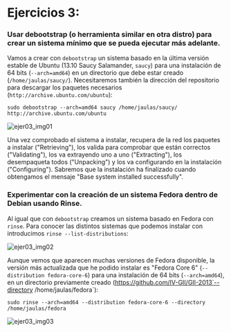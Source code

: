 # Ejercicios 3:
### Usar debootstrap (o herramienta similar en otra distro) para crear un sistema mínimo que se pueda ejecutar más adelante.

Vamos a crear con `debootstrap` un sistema basado en la última versión estable de Ubuntu (13.10 Saucy Salamander, `saucy`) para una instalación de 64 bits (`--arch=amd64`) en un directorio que debe estar creado (`/home/jaulas/saucy/`). Necesitaremos también la dirección del repositorio para descargar los paquetes necesarios (`http://archive.ubuntu.com/ubuntu`):

```sudo debootstrap --arch=amd64 saucy /home/jaulas/saucy/ http://archive.ubuntu.com/ubuntu```

![ejer03_img01](https://dl.dropboxusercontent.com/s/ubji6l9zt8f0ry2/ejer03_img01.png)

Una vez comprobado el sistema a instalar, recupera de la red los paquetes a instalar ("Retrieving"), los valida para comprobar que están correctos ("Validating"), los va extrayendo uno a uno ("Extracting"), los desempaqueta todos ("Unpacking") y los va configurando en la instalación ("Configuring"). Sabremos que la instalación ha finalizado cuando obtengamos el mensaje "Base system installed successfully".

### Experimentar con la creación de un sistema Fedora dentro de Debian usando Rinse.

Al igual que con `debootstrap` creamos un sistema basado en Fedora con `rinse`. Para conocer las distintos sistemas que podemos instalar con introducimos `rinse --list-distributions`:

![ejer03_img02](https://dl.dropboxusercontent.com/s/2e2okeh1gz41uqq/ejer03_img02.png)

Aunque vemos que aparecen muchas versiones de Fedora disponible, la versión más actualizada que he podido instalar es "Fedora Core 6" (`--distribution fedora-core-6`) para una instalación de 64 bits (`--arch=amd64`), en un directorio previamente creado (https://github.com/IV-GII/GII-2013`--directory /home/jaulas/fedora`):

```sudo rinse --arch=amd64 --distribution fedora-core-6 --directory /home/jaulas/fedora```

![ejer03_img03](https://dl.dropboxusercontent.com/s/m1pj5kx7bc8dew8/ejer03_img03.png)
